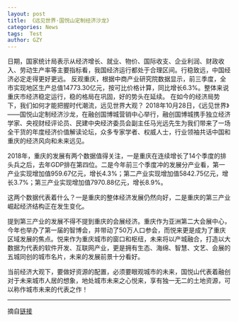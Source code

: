 ```yaml
---
layout: post
title: 《远见世界·国悦山定制经济沙龙》
categories: News
tags:  Test
author: GZY
---
```


日期，国家统计局表示从经济增长、就业、物价、国际收支、企业利润、财政收入、劳动生产率等主要指标看，我国经济运行都处于合理区间。行稳致远，中国经济必定走得更好更远。 反观重庆，根据中商产业研究院数据显示，前三季度，全市实现地区生产总值14773.30亿元，按可比价格计算，同比增长6.3%。整体来说重庆市经济稳定运行，稳的格局在巩固，好的势头在延续。 在如今的经济局势下，我们如何才能把握时代潮流，远见世界大观？ 2018年10月28日，《远见世界》——国悦山定制经济沙龙，在融创国博城营销中心举行，融创国博城携手独立经济学家、央视财经评论员、民建中央经济委员会副主任马光远先生为我们带来了一场全干货的年度经济价值解读论坛，众多专家学者、权威人士，行业领袖共话中国和重庆的经济风向和未来远见。

2018年，重庆的发展有两个数据值得关注，一是重庆在连续增长了14个季度的排头兵之后，去年GDP排在第四位。二是今年前三个季度冲的发展分产业看，第一产业实现增加值959.67亿元，增长4.3%；第二产业实现增加值5842.75亿元，增长3.7%；第三产业实现增加值7970.88亿元，增长8.9%。

这两个数据代表着什么？一是重庆的整体经济发展仍然向好，二是重庆的第三产业崛起经济结构正在发生变化。

提到第三产业的发展不得不提到重庆的会展经济。重庆作为亚洲第二大会展中心，今年也举办了第一届的智博会，并带动了50万人口参会，而悦来更是成为了重庆区域发展的焦点。悦来作为重庆城市的窗口和枢纽，未来将以产城融合，打造以大数据为代表的软件开发、互联网产业，更是拥有生态、海绵、智慧、文艺、会展的五城同创的城市名片，未来的发展前景十分看好。

当前经济大观下，要做好资源的配置，必须要眼观城市的未来，国悦山代表着融创对于未来城市人居的想象，地处城市未来之心悦来，享有独一无二的土地资源，可以称作城市未来的代表之作！

*****

摘自[链接](http://cq.house.ifeng.com/column/news/ge)